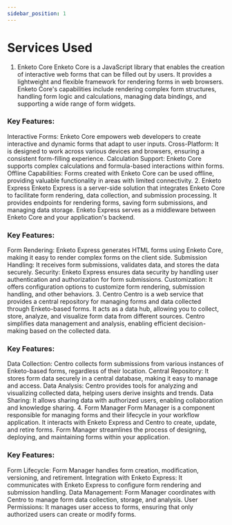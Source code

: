 ```yaml
---
sidebar_position: 1
---
```

# Services Used
1. Enketo Core
Enketo Core is a JavaScript library that enables the creation of interactive web forms that can be filled out by users. It provides a lightweight and flexible framework for rendering forms in web browsers. Enketo Core's capabilities include rendering complex form structures, handling form logic and calculations, managing data bindings, and supporting a wide range of form widgets.

### Key Features:

Interactive Forms: Enketo Core empowers web developers to create interactive and dynamic forms that adapt to user inputs.
Cross-Platform: It is designed to work across various devices and browsers, ensuring a consistent form-filling experience.
Calculation Support: Enketo Core supports complex calculations and formula-based interactions within forms.
Offline Capabilities: Forms created with Enketo Core can be used offline, providing valuable functionality in areas with limited connectivity.
2. Enketo Express
Enketo Express is a server-side solution that integrates Enketo Core to facilitate form rendering, data collection, and submission processing. It provides endpoints for rendering forms, saving form submissions, and managing data storage. Enketo Express serves as a middleware between Enketo Core and your application's backend.

### Key Features:

Form Rendering: Enketo Express generates HTML forms using Enketo Core, making it easy to render complex forms on the client side.
Submission Handling: It receives form submissions, validates data, and stores the data securely.
Security: Enketo Express ensures data security by handling user authentication and authorization for form submissions.
Customization: It offers configuration options to customize form rendering, submission handling, and other behaviors.
3. Centro
Centro is a web service that provides a central repository for managing forms and data collected through Enketo-based forms. It acts as a data hub, allowing you to collect, store, analyze, and visualize form data from different sources. Centro simplifies data management and analysis, enabling efficient decision-making based on the collected data.

### Key Features:

Data Collection: Centro collects form submissions from various instances of Enketo-based forms, regardless of their location.
Central Repository: It stores form data securely in a central database, making it easy to manage and access.
Data Analysis: Centro provides tools for analyzing and visualizing collected data, helping users derive insights and trends.
Data Sharing: It allows sharing data with authorized users, enabling collaboration and knowledge sharing.
4. Form Manager
Form Manager is a component responsible for managing forms and their lifecycle in your workflow application. It interacts with Enketo Express and Centro to create, update, and retire forms. Form Manager streamlines the process of designing, deploying, and maintaining forms within your application.

### Key Features:

Form Lifecycle: Form Manager handles form creation, modification, versioning, and retirement.
Integration with Enketo Express: It communicates with Enketo Express to configure form rendering and submission handling.
Data Management: Form Manager coordinates with Centro to manage form data collection, storage, and analysis.
User Permissions: It manages user access to forms, ensuring that only authorized users can create or modify forms.